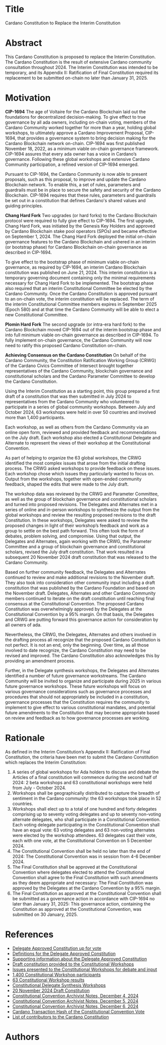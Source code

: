# Title

Cardano Constitution to Replace the Interim Constitution

# Abstract

This Cardano Constitution is proposed to replace the Interim Constitution. The Cardano Constitution is the result of extensive Cardano community consultation throughout 2024. The Interim Constitution was intended to be temporary, and its Appendix II: Ratification of Final Constitution required its replacement to be submitted on-chain no later than January 31, 2025.

# Motivation

**CIP-1694**
The age of Voltaire for the Cardano Blockchain laid out the foundations for decentralized decision-making. To give effect to true governance by all ada owners, including on-chain voting, members of the Cardano Community worked together for more than a year, holding global workshops, to ultimately approve a Cardano Improvement Proposal, CIP-1694, that provides a governance system to bring decision making for the Cardano Blockchain network on-chain. CIP-1694 was first published November 18, 2022, as a minimum viable on-chain governance framework. CIP-1694 assures that every ada owner has a voice in Cardano’s governance. Following these global workshops and extensive Cardano Community participation, a refined version of CIP-1694 emerged.

Pursuant to CIP-1694, the Cardano Community is now able to present proposals, such as this proposal, to improve and update the Cardano Blockchain network. To enable this, a set of rules, parameters and guardrails must be in place to secure the safety and security of the Cardano Blockchain. CIP-1694 requires that these rules, parameters and guardrails be set out in a constitution that defines Cardano's shared values and guiding principles.

**Chang Hard Fork**
Two upgrades (or hard forks) to the Cardano Blockchain protocol were required to fully give effect to CIP-1694. The first upgrade, Chang Hard Fork, was initiated by the Genesis Key Holders and approved by Cardano Blockchain stake pool operators (SPOs) and became effective on September 1, 2024.  The Chang Hard Fork deployed the initial on-chain governance features to the Cardano Blockchain and ushered in an interim (or bootstrap phase) for Cardano Blockchain on-chain governance as described in CIP-1694.

To give effect to the bootstrap phase of minimum viable on-chain governance, as required by CIP-1694, an interim Cardano Blockchain constitution was published on June 21, 2024.  This interim constitution is a temporary governing document containing only the minimal  requirements necessary for Chang Hard Fork to be implemented.  The bootstrap phase also required that an interim Constitutional Committee be elected by the Cardano Community. Once the Cardano Constitution is approved pursuant to an on-chain vote, the interim constitution will be replaced.  The term of the interim Constitutional Committee members expires in September 2025 (Epoch 580) and at that time the Cardano Community will be able to elect a new Constitutional Committee.

**Plomin Hard Fork**
The second upgrade (or intra-era hard fork) to the Cardano Blockchain moved CIP-1694 out of the interim bootstrap phase and into full minimum viable on-chain governance as described in CIP-1694. To fully implement on-chain governance, the Cardano Community will now need to ratify this proposed Cardano Constitution on-chain.

**Achieving Consensus on the Cardano Constitution**
On behalf of the Cardano Community, the Constitution Ratification Working Group (CRWG) of the Cardano Civics Committee of Intersect brought together representatives of the Cardano Community, blockchain governance and constitutional scholars and the Cardano Parameter Committee to develop the Cardano Constitution.

Using the Interim Constitution as a starting point, this group prepared a first draft of a constitution that was then submitted in July 2024 to representatives from the Cardano Community who volunteered to participate in a series of global community workshops. Between July and October 2024, 63 workshops were held in over 50 countries and involved more than 1,400 participants.

Each workshop, as well as others from the Cardano Community via an online open form, reviewed and provided feedback and recommendations on the July draft. Each workshop also elected a Constitutional Delegate and Alternate to represent the views of their workshop at the Constitutional Convention.

As part of helping to organize the 63 global workshops, the CRWG identified the most complex issues that arose from the initial drafting process. The CRWG asked workshops to provide feedback on these issues. Each workshop chose which issues they particularly wanted to focus on. Output from the workshops, together with open-ended community feedback, shaped the edits that were made to the July draft.

The workshop data was reviewed by the CRWG and Parameter Committee, as well as the group of blockchain governance and constitutional scholars and turned into proposed revisions. The Delegates and Alternates met in a series of online and in-person workshops to synthesize the output from the global workshops and review the resulting proposed revisions to the draft Constitution. In these workshops, Delegates were asked to review the proposed changes in light of their workshop’s feedback and work as a group to settle on the best path forward. This often took the form of debates, problem solving, and compromise. Using that output, the Delegates and Alternates, again working with the CRWG, the Parameter Committee and a group of blockchain governance and constitutional scholars, revised the July draft constitution. That work resulted in a subsequent 20 November 2024 draft constitution that was released to the Cardano Community.

Based on further community feedback, the Delegates and Alternates continued to review and make additional revisions to the November draft. They also took into consideration other community input including a draft constitution that was published by the Cardano Foundation and based on the November draft. Delegates, Alternates and other Cardano Community members continued to iterate on the draft constitution until reaching final consensus at the Constitutional Convention. The proposed Cardano Constitution was overwhelmingly approved by the Delegates at the Constitutional Convention by a 95% margin. On that basis, the Delegates and CRWG are putting forward this governance action for consideration by all owners of ada.

Nevertheless, the CRWG, the Delegates, Alternates and others involved in the drafting process all recognize that the proposed Cardano Constitution is not perfect. It is not an end, only the beginning. Over time, as all those involved to date recognize, the Cardano Constitution may need to be revised and improved. The Cardano Constitution also acknowledges this by providing an amendment process.

Further, in the Delegate synthesis workshops, the Delegates and Alternates identified a number of future governance workstreams. The Cardano Community will be invited to organize and participate during 2025 in various future governance workshops. These future workshops will focus on various governance considerations such as governance processes and procedures that should not appropriately be included in a constitution, governance processes that the Constitution requires the community to implement to give effect to various constitutional mandates, and potential future amendments to the Constitution that may become appropriate based on review and feedback as to how governance processes are working.

# Rationale

As defined in the Interim Constitution’s Appendix II: Ratification of Final Constitution, the criteria have been met to submit the Cardano Constitution which replaces the Interim Constitution:

1. A series of global workshops for Ada holders to discuss and debate the Articles of a final constitution will commence during the second half of 2024: 2 beta workshops and 63 constitutional workshops were held from July - October 2024.
2. Workshops shall be geographically distributed to capture the breadth of sentiment in the Cardano community: the 63 workshops took place in 52 countries.
3. Workshops shall elect up to a total of one hundred and forty delegates comprising up to seventy voting delegates and up to seventy non-voting alternate delegates, who shall participate in a Constitutional Convention. Each voting delegate participating in the Constitutional Convention shall have an equal vote: 63 voting delegates and 63 non-voting alternates were elected by the workshop attendees.  63 delegates cast their vote, each with one vote, at the Constitutional Convention on 5 December 2024.
4. The Constitutional Convention shall be held no later than the end of 2024: The Constitutional Convention was in session from 4-6 December 2024.
5. The Final Constitution shall be approved at the Constitutional Convention where delegates elected to attend the Constitutional Convention shall agree to the Final Constitution with such amendments as they deem appropriate and necessary: The Final Constitution was approved by the Delegates at the Cardano Convention by a 95% margin.
6. The Final Constitution as approved at the Constitutional Convention shall be submitted as a governance action in accordance with CIP-1694 no later than January 31, 2025: This governance action, containing the Constitution as approved at the Constitutional Convention, was submitted on 30 January, 2025.

# References

- [Delegate Approved Constitution up for vote](ipfs://bafkreiazhhawe7sjwuthcfgl3mmv2swec7sukvclu3oli7qdyz4uhhuvmy)
- [Definitions for the Delegate Approved Constitution ](ipfs://bafkreiewp5bgrdiesq6ft3qypykgcjhvfgpp4s5o4yrjrvko4wuhi4iecu)
- [Supporting information about the Delegate Approved Constitution](ipfs://bafybeidf4rqxgodfaajo3zwzcofyys4sl7dns4fsflq7c2tmjrvc3f7hqm)
- [Draft constitution provided to the Constitutional Workshops](ipfs://bafybeigrg4ew43et23kgphs24flf4rspw2gpylus5ztuikwhxewg66pz5u)
- [Issues presented to the Constitutional Workshops for debate and input](ipfs://bafkreiaahkoi43kzobyurdnbssgntoxr3ewv4qehqvb5jcn4ytfa3w326m)
- [1,400 Constitutional Workshop participants ](ipfs://bafybeifbd5d4apao7h73ydlyirikmrzqhxhqa6qxgu4dny5d3qssl2vcry)
- [63 Constitutional Workshop results](ipfs://bafybeihvj5mviuivmsw2n72xgzuix2rug774fqlmdz7yjzgsxextvj7ywu)
- [Constitutional Delegate Synthesis Workshops](ipfs://bafkreib5dlpmkngxee2w36gj2tuzy7csvsqkpd37d2qpxbhqktm7joocoi)
- [20 November 2024 Draft Constitution](ipfs://bafybeia27ykgiihzdiwapu3vgfpb4utljpkchikvsc25lusw45w2jgs5le)
- [Constitutional Convention Archivist Notes, December 4, 2024](ipfs://bafybeiglsbn26td6t5zc2tbaat3hhghiawaq4n5l5o5xljv3z566voyn5u)
- [Constitutional Convention Archivist Notes, December 5, 2024](ipfs://bafybeie2ycw6voupzeg3tfs6bthnnczek5e6573kshlnhxfql6javv2xcq)
- [Constitutional Convention Archivist Notes, December 6, 2024](ipfs://bafybeidaqbljnelwxkojp4mek3dgav3tjgosxboloa7wplmmz45xhb23gq)
- [Cardano Transaction Hash of the Constitutional Convention Vote](ipfs://bafkreiawz7kwlnehgatptxcol4cijanjhf3xpoweplhfivtpxlq5wuaowa)
- [List of contributors to the Cardano Constitution](ipfs://bafkreicnb6jengfum7mk6yrac5kzurf2q2ajm2ekk4b2tu2hddmmvzumtm)

# Authors


